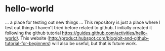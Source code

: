# hello-world
... a place for testing out new things ...
This repository is just a place where I test out things I haven't tried before related to github. 
I initially created it following the github tutorial https://guides.github.com/activities/hello-world/.
This website (http://product.hubspot.com/blog/git-and-github-tutorial-for-beginners) will also be useful, but that is future work.
